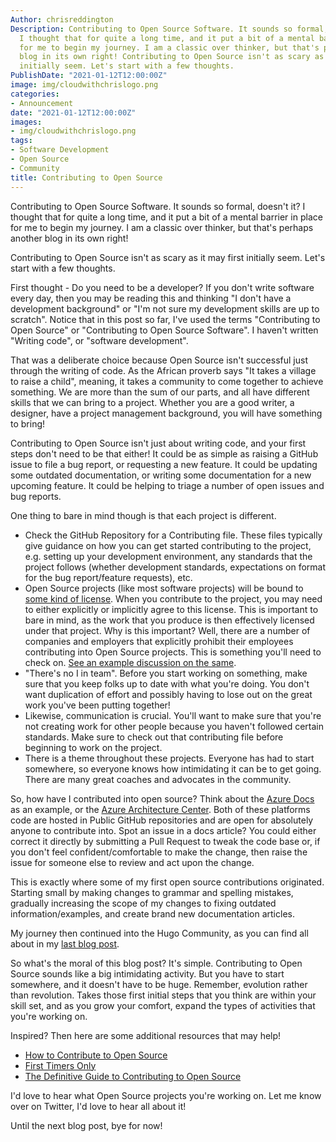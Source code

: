 ```yaml
---
Author: chrisreddington
Description: Contributing to Open Source Software. It sounds so formal, doesn't it?
  I thought that for quite a long time, and it put a bit of a mental barrier in place
  for me to begin my journey. I am a classic over thinker, but that's perhaps another
  blog in its own right! Contributing to Open Source isn't as scary as it may first
  initially seem. Let's start with a few thoughts.
PublishDate: "2021-01-12T12:00:00Z"
image: img/cloudwithchrislogo.png
categories:
- Announcement
date: "2021-01-12T12:00:00Z"
images:
- img/cloudwithchrislogo.png
tags:
- Software Development
- Open Source
- Community
title: Contributing to Open Source
---
```

Contributing to Open Source Software. It sounds so formal, doesn't it? I thought that for quite a long time, and it put a bit of a mental barrier in place for me to begin my journey. I am a classic over thinker, but that's perhaps another blog in its own right!

Contributing to Open Source isn't as scary as it may first initially seem. Let's start with a few thoughts.

First thought - Do you need to be a developer? If you don't write software every day, then you may be reading this and thinking "I don't have a development background" or "I'm not sure my development skills are up to scratch". Notice that in this post so far, I've used the terms "Contributing to Open Source" or "Contributing to Open Source Software". I haven't written "Writing code", or "software development".

That was a deliberate choice because Open Source isn't successful just through the writing of code. As the African proverb says "It takes a village to raise a child", meaning, it takes a community to come together to achieve something. We are more than the sum of our parts, and all have different skills that we can bring to a project. Whether you are a good writer, a designer, have a project management background, you will have something to bring!

Contributing to Open Source isn't just about writing code, and your first steps don't need to be that either! It could be as simple as raising a GitHub issue to file a bug report, or requesting a new feature. It could be updating some outdated documentation, or writing some documentation for a new upcoming feature. It could be helping to triage a number of open issues and bug reports.

One thing to bare in mind though is that each project is different.

* Check the GitHub Repository for a Contributing file. These files typically give guidance on how you can get started contributing to the project, e.g. setting up your development environment, any standards that the project follows (whether development standards, expectations on format for the bug report/feature requests), etc.
* Open Source projects (like most software projects) will be bound to [some kind of license](https://choosealicense.com/). When you contribute to the project, you may need to either explicitly or implicitly agree to this license. This is important to bare in mind, as the work that you produce is then effectively licensed under that project. Why is this important? Well, there are a number of companies and employers that explicitly prohibit their employees contributing into Open Source projects. This is something you'll need to check on. [See an example discussion on the same](https://softwareengineering.stackexchange.com/questions/11334/does-your-company-have-a-written-policy-about-contributing-to-open-source-projec).
* "There's no I in team". Before you start working on something, make sure that you keep folks up to date with what you're doing. You don't want duplication of effort and possibly having to lose out on the great work you've been putting together!
* Likewise, communication is crucial. You'll want to make sure that you're not creating work for other people because you haven't followed certain standards. Make sure to check out that contributing file before beginning to work on the project.
* There is a theme throughout these projects. Everyone has had to start somewhere, so everyone knows how intimidating it can be to get going. There are many great coaches and advocates in the community.

So, how have I contributed into open source? Think about the [Azure Docs](https://github.com/MicrosoftDocs/azure-docs) as an example, or the [Azure Architecture Center](https://docs.microsoft.com/en-us/azure/architecture/). Both of these platforms code are hosted in Public GitHub repositories and are open for absolutely anyone to contribute into. Spot an issue in a docs article? You could either correct it directly by submitting a Pull Request to tweak the code base or, if you don't feel confident/comfortable to make the change, then raise the issue for someone else to review and act upon the change.

This is exactly where some of my first open source contributions originated. Starting small by making changes to grammar and spelling mistakes, gradually increasing the scope of my changes to fixing outdated information/examples, and create brand new documentation articles.

My journey then continued into the Hugo Community, as you can find all about in my [last blog post](/blog/contributing-to-a-hugo-theme/).

So what's the moral of this blog post? It's simple. Contributing to Open Source sounds like a big intimidating activity. But you have to start somewhere, and it doesn't have to be huge. Remember, evolution rather than revolution. Takes those first initial steps that you think are within your skill set, and as you grow your comfort, expand the types of activities that you're working on.

Inspired? Then here are some additional resources that may help!

* [How to Contribute to Open Source](https://opensource.guide/how-to-contribute/)
* [First Timers Only](https://www.firsttimersonly.com/)
* [The Definitive Guide to Contributing to Open Source](https://www.freecodecamp.org/news/the-definitive-guide-to-contributing-to-open-source-900d5f9f2282/)

I'd love to hear what Open Source projects you're working on. Let me know over on Twitter, I'd love to hear all about it!

Until the next blog post, bye for now!